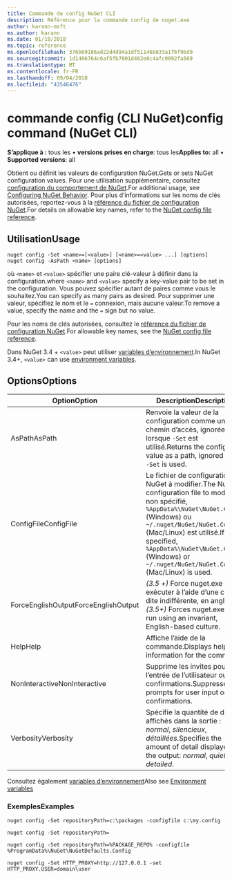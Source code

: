 ```yaml
---
title: Commande de config NuGet CLI
description: Référence pour la commande config de nuget.exe
author: karann-msft
ms.author: karann
ms.date: 01/18/2018
ms.topic: reference
ms.openlocfilehash: 376b69186ad22d4d94a1df51146b833a1f6f9bd9
ms.sourcegitcommit: 1d1406764c6af5fb7801d462e0c4afc9092fa569
ms.translationtype: MT
ms.contentlocale: fr-FR
ms.lasthandoff: 09/04/2018
ms.locfileid: "43546476"
---
```

# <a name="config-command-nuget-cli"></a><span data-ttu-id="d3dc3-103">commande config (CLI NuGet)</span><span class="sxs-lookup"><span data-stu-id="d3dc3-103">config command (NuGet CLI)</span></span>

<span data-ttu-id="d3dc3-104">**S’applique à :** tous les &bullet; **versions prises en charge**: tous les</span><span class="sxs-lookup"><span data-stu-id="d3dc3-104">**Applies to:** all &bullet; **Supported versions**: all</span></span>

<span data-ttu-id="d3dc3-105">Obtient ou définit les valeurs de configuration NuGet.</span><span class="sxs-lookup"><span data-stu-id="d3dc3-105">Gets or sets NuGet configuration values.</span></span> <span data-ttu-id="d3dc3-106">Pour une utilisation supplémentaire, consultez [configuration du comportement de NuGet](../consume-packages/configuring-nuget-behavior.md).</span><span class="sxs-lookup"><span data-stu-id="d3dc3-106">For additional usage, see [Configuring NuGet Behavior](../consume-packages/configuring-nuget-behavior.md).</span></span> <span data-ttu-id="d3dc3-107">Pour plus d’informations sur les noms de clés autorisées, reportez-vous à la [référence du fichier de configuration NuGet](../reference/nuget-config-file.md).</span><span class="sxs-lookup"><span data-stu-id="d3dc3-107">For details on allowable key names, refer to the [NuGet config file reference](../reference/nuget-config-file.md).</span></span>

## <a name="usage"></a><span data-ttu-id="d3dc3-108">Utilisation</span><span class="sxs-lookup"><span data-stu-id="d3dc3-108">Usage</span></span>

```cli
nuget config -Set <name>=[<value>] [<name>=<value> ...] [options]
nuget config -AsPath <name> [options]
```

<span data-ttu-id="d3dc3-109">où `<name>` et `<value>` spécifier une paire clé-valeur à définir dans la configuration.</span><span class="sxs-lookup"><span data-stu-id="d3dc3-109">where `<name>` and `<value>` specify a key-value pair to be set in the configuration.</span></span> <span data-ttu-id="d3dc3-110">Vous pouvez spécifier autant de paires comme vous le souhaitez.</span><span class="sxs-lookup"><span data-stu-id="d3dc3-110">You can specify as many pairs as desired.</span></span> <span data-ttu-id="d3dc3-111">Pour supprimer une valeur, spécifiez le nom et le `=` connexion, mais aucune valeur.</span><span class="sxs-lookup"><span data-stu-id="d3dc3-111">To remove a value, specify the name and the `=` sign but no value.</span></span>

<span data-ttu-id="d3dc3-112">Pour les noms de clés autorisées, consultez le [référence du fichier de configuration NuGet](../reference/nuget-config-file.md).</span><span class="sxs-lookup"><span data-stu-id="d3dc3-112">For allowable key names, see the [NuGet config file reference](../reference/nuget-config-file.md).</span></span>

<span data-ttu-id="d3dc3-113">Dans NuGet 3.4 + `<value>` peut utiliser [variables d’environnement](cli-ref-environment-variables.md).</span><span class="sxs-lookup"><span data-stu-id="d3dc3-113">In NuGet 3.4+, `<value>` can use [environment variables](cli-ref-environment-variables.md).</span></span>

## <a name="options"></a><span data-ttu-id="d3dc3-114">Options</span><span class="sxs-lookup"><span data-stu-id="d3dc3-114">Options</span></span>

| <span data-ttu-id="d3dc3-115">Option</span><span class="sxs-lookup"><span data-stu-id="d3dc3-115">Option</span></span> | <span data-ttu-id="d3dc3-116">Description</span><span class="sxs-lookup"><span data-stu-id="d3dc3-116">Description</span></span> |
| --- | --- |
| <span data-ttu-id="d3dc3-117">AsPath</span><span class="sxs-lookup"><span data-stu-id="d3dc3-117">AsPath</span></span> | <span data-ttu-id="d3dc3-118">Renvoie la valeur de la configuration comme un chemin d’accès, ignorées lorsque `-Set` est utilisé.</span><span class="sxs-lookup"><span data-stu-id="d3dc3-118">Returns the config value as a path, ignored when `-Set` is used.</span></span> |
| <span data-ttu-id="d3dc3-119">ConfigFile</span><span class="sxs-lookup"><span data-stu-id="d3dc3-119">ConfigFile</span></span> | <span data-ttu-id="d3dc3-120">Le fichier de configuration de NuGet à modifier.</span><span class="sxs-lookup"><span data-stu-id="d3dc3-120">The NuGet configuration file to modify.</span></span> <span data-ttu-id="d3dc3-121">Si non spécifié, `%AppData%\NuGet\NuGet.Config` (Windows) ou `~/.nuget/NuGet/NuGet.Config` (Mac/Linux) est utilisé.</span><span class="sxs-lookup"><span data-stu-id="d3dc3-121">If not specified, `%AppData%\NuGet\NuGet.Config` (Windows) or `~/.nuget/NuGet/NuGet.Config` (Mac/Linux) is used.</span></span>|
| <span data-ttu-id="d3dc3-122">ForceEnglishOutput</span><span class="sxs-lookup"><span data-stu-id="d3dc3-122">ForceEnglishOutput</span></span> | <span data-ttu-id="d3dc3-123">*(3.5 +)* Force nuget.exe pour exécuter à l’aide d’une culture dite indifférente, en anglais.</span><span class="sxs-lookup"><span data-stu-id="d3dc3-123">*(3.5+)* Forces nuget.exe to run using an invariant, English-based culture.</span></span> |
| <span data-ttu-id="d3dc3-124">Help</span><span class="sxs-lookup"><span data-stu-id="d3dc3-124">Help</span></span> | <span data-ttu-id="d3dc3-125">Affiche l’aide de la commande.</span><span class="sxs-lookup"><span data-stu-id="d3dc3-125">Displays help information for the command.</span></span> |
| <span data-ttu-id="d3dc3-126">NonInteractive</span><span class="sxs-lookup"><span data-stu-id="d3dc3-126">NonInteractive</span></span> | <span data-ttu-id="d3dc3-127">Supprime les invites pour l’entrée de l’utilisateur ou de confirmations.</span><span class="sxs-lookup"><span data-stu-id="d3dc3-127">Suppresses prompts for user input or confirmations.</span></span> |
| <span data-ttu-id="d3dc3-128">Verbosity</span><span class="sxs-lookup"><span data-stu-id="d3dc3-128">Verbosity</span></span> | <span data-ttu-id="d3dc3-129">Spécifie la quantité de détails affichés dans la sortie : *normal*, *silencieux*, *détaillées*.</span><span class="sxs-lookup"><span data-stu-id="d3dc3-129">Specifies the amount of detail displayed in the output: *normal*, *quiet*, *detailed*.</span></span> |

<span data-ttu-id="d3dc3-130">Consultez également [variables d’environnement](cli-ref-environment-variables.md)</span><span class="sxs-lookup"><span data-stu-id="d3dc3-130">Also see [Environment variables](cli-ref-environment-variables.md)</span></span>

### <a name="examples"></a><span data-ttu-id="d3dc3-131">Exemples</span><span class="sxs-lookup"><span data-stu-id="d3dc3-131">Examples</span></span>

```cli
nuget config -Set repositoryPath=c:\packages -configfile c:\my.config

nuget config -Set repositoryPath=

nuget config -Set repositoryPath=%PACKAGE_REPO% -configfile %ProgramData%\NuGet\NuGetDefaults.Config

nuget config -Set HTTP_PROXY=http://127.0.0.1 -set HTTP_PROXY.USER=domain\user
```

